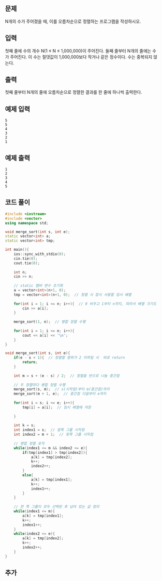 ## 문제 
N개의 수가 주어졌을 때, 이를 오름차순으로 정렬하는 프로그램을 작성하시오.


## 입력
첫째 줄에 수의 개수 N(1 ≤ N ≤ 1,000,000)이 주어진다. 둘째 줄부터 N개의 줄에는 수가 주어진다. 이 수는 절댓값이 1,000,000보다 작거나 같은 정수이다. 수는 중복되지 않는다.


## 출력
첫째 줄부터 N개의 줄에 오름차순으로 정렬한 결과를 한 줄에 하나씩 출력한다.


## 예제 입력 
```
5
5
4
3
2
1
```

## 예제 출력  
```
1
2
3
4
5
```
## 코드 풀이
```c++
#include <iostream>
#include <vector>
using namespace std;

void merge_sort(int s, int e);
static vector<int> a; 
static vector<int> tmp;

int main(){
    ios::sync_with_stdio(0);
    cin.tie(0);
    cout.tie(0);
    
    int n;
    cin >> n;
    
    // static 멤버 변수 초기화
    a = vector<int>(n+1, 0);  
    tmp = vector<int>(n+1, 0);  // 정렬 시 잠시 사용할 임시 배열
    
    for(int i = 1; i <= n; i++){  // 0 비우고 1부터 n까지, 따라서 배열 크기도 n+1로 지정
        cin >> a[i];
    }
    
    merge_sort(1, n);  // 병합 정렬 수행
    
    for(int i = 1; i <= n; i++){
        cout << a[i] << '\n';
    }
}

void merge_sort(int s, int e){
    if(e - s < 1){  // 정렬할 범위가 2 이하일 시  바로 return
        return;
    }
    
    int m = s + (e - s) / 2;  // 정렬을 반으로 나눌 중간점
    
    // 두 정렬마다 병합 정렬 수행
    merge_sort(s, m);  // s(시작점)부터 m(중간점)까지
    merge_sort(m + 1, e);  // 중간점 다음부터 e까지
    
    for(int i = s; i <= e; i++){
        tmp[i] = a[i];  // 임시 배열에 저장
        
    }
    
    int k = s;
    int index1 = s;  // 앞쪽 그룹 시작점
    int index2 = m + 1;  // 뒷쪽 그룹 시작점
    
    // 병합 정렬 로직
    while(index1 <= m && index2 <= e){  
        if(tmp[index1] > tmp[index2]){
            a[k] = tmp[index2];
            k++;
            index2++;
        }
        else{
            a[k] = tmp[index1];
            k++;
            index1++;
        }
    }
    
    // 한 쪽 그룹이 모두 선택된 후 남아 있는 값 정리
    while(index1 <= m){
        a[k] = tmp[index1];
        k++;
        index1++;
    }
    while(index2 <= e){
        a[k] = tmp[index2];
        k++;
        index2++;
    }
}

```
## 추가
